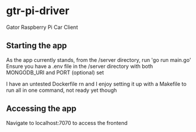 # gtr-pi-driver
Gator Raspberry Pi Car Client

## Starting the app
As the app currently stands, from the /server directory, run 'go run main.go'
Ensure you have a .env file in the /server directory with both MONGODB_URI and PORT (optional) set

I have an untested Dockerfile rn and I enjoy setting it up with a Makefile to run all in one command, not ready yet though

## Accessing the app
Navigate to localhost:7070 to access the frontend